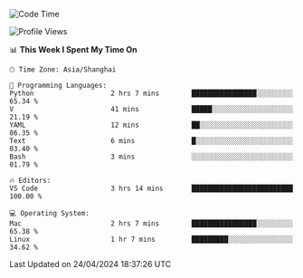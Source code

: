 <!--START_SECTION:waka-->
![Code Time](http://img.shields.io/badge/Code%20Time-396%20hrs%2053%20mins-blue)

![Profile Views](http://img.shields.io/badge/Profile%20Views-0-blue)

📊 **This Week I Spent My Time On** 

```text
🕑︎ Time Zone: Asia/Shanghai

💬 Programming Languages: 
Python                   2 hrs 7 mins        ████████████████░░░░░░░░░   65.34 % 
V                        41 mins             █████░░░░░░░░░░░░░░░░░░░░   21.19 % 
YAML                     12 mins             ██░░░░░░░░░░░░░░░░░░░░░░░   06.35 % 
Text                     6 mins              █░░░░░░░░░░░░░░░░░░░░░░░░   03.40 % 
Bash                     3 mins              ░░░░░░░░░░░░░░░░░░░░░░░░░   01.79 % 

🔥 Editors: 
VS Code                  3 hrs 14 mins       █████████████████████████   100.00 % 

💻 Operating System: 
Mac                      2 hrs 7 mins        ████████████████░░░░░░░░░   65.38 % 
Linux                    1 hr 7 mins         █████████░░░░░░░░░░░░░░░░   34.62 % 
```


 Last Updated on 24/04/2024 18:37:26 UTC
<!--END_SECTION:waka-->
